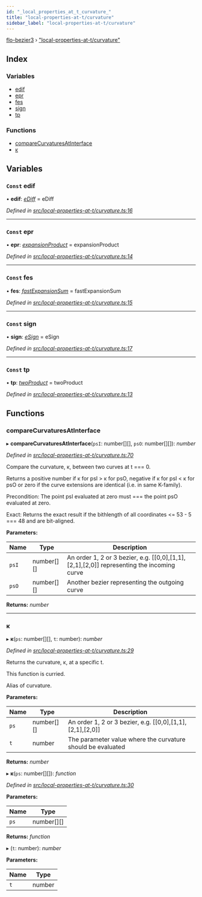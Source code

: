 ```yaml
---
id: "_local_properties_at_t_curvature_"
title: "local-properties-at-t/curvature"
sidebar_label: "local-properties-at-t/curvature"
---
```


[flo-bezier3](../globals.md) › ["local-properties-at-t/curvature"](_local_properties_at_t_curvature_.md)

## Index

### Variables

* [edif](_local_properties_at_t_curvature_.md#const-edif)
* [epr](_local_properties_at_t_curvature_.md#const-epr)
* [fes](_local_properties_at_t_curvature_.md#const-fes)
* [sign](_local_properties_at_t_curvature_.md#const-sign)
* [tp](_local_properties_at_t_curvature_.md#const-tp)

### Functions

* [compareCurvaturesAtInterface](_local_properties_at_t_curvature_.md#comparecurvaturesatinterface)
* [κ](_local_properties_at_t_curvature_.md#κ)

## Variables

### `Const` edif

• **edif**: *[eDiff](_implicit_form_exact_get_implicit_form1_.md#ediff)* = eDiff

*Defined in [src/local-properties-at-t/curvature.ts:16](https://github.com/FlorisSteenkamp/FloBezier/blob/6f79660/src/local-properties-at-t/curvature.ts#L16)*

___

### `Const` epr

• **epr**: *[expansionProduct](_implicit_form_exact_get_implicit_form2_.md#expansionproduct)* = expansionProduct

*Defined in [src/local-properties-at-t/curvature.ts:14](https://github.com/FlorisSteenkamp/FloBezier/blob/6f79660/src/local-properties-at-t/curvature.ts#L14)*

___

### `Const` fes

• **fes**: *[fastExpansionSum](_intersection_bezier_intersection_implicit_inversion_old_.md#fastexpansionsum)* = fastExpansionSum

*Defined in [src/local-properties-at-t/curvature.ts:15](https://github.com/FlorisSteenkamp/FloBezier/blob/6f79660/src/local-properties-at-t/curvature.ts#L15)*

___

### `Const` sign

• **sign**: *[eSign](_intersection_bezier_intersection_implicit_bezier_bezier_intersection_implicit_.md#esign)* = eSign

*Defined in [src/local-properties-at-t/curvature.ts:17](https://github.com/FlorisSteenkamp/FloBezier/blob/6f79660/src/local-properties-at-t/curvature.ts#L17)*

___

### `Const` tp

• **tp**: *[twoProduct](_intersection_bezier_intersection_implicit_inversion_old_.md#twoproduct)* = twoProduct

*Defined in [src/local-properties-at-t/curvature.ts:13](https://github.com/FlorisSteenkamp/FloBezier/blob/6f79660/src/local-properties-at-t/curvature.ts#L13)*

## Functions

###  compareCurvaturesAtInterface

▸ **compareCurvaturesAtInterface**(`psI`: number[][], `psO`: number[][]): *number*

*Defined in [src/local-properties-at-t/curvature.ts:70](https://github.com/FlorisSteenkamp/FloBezier/blob/6f79660/src/local-properties-at-t/curvature.ts#L70)*

Compare the curvature, κ, between two curves at t === 0.

Returns a positive number if κ for psI > κ for psO, negative if κ for psI < κ
for psO or zero if the curve extensions are identical (i.e. in same K-family).

Precondition: The point psI evaluated at zero must === the point psO
evaluated at zero.

Exact: Returns the exact result if the bithlength of all
coordinates <= 53 - 5 === 48 and are bit-aligned.

**Parameters:**

Name | Type | Description |
------ | ------ | ------ |
`psI` | number[][] | An order 1, 2 or 3 bezier, e.g. [[0,0],[1,1],[2,1],[2,0]] representing the incoming curve |
`psO` | number[][] | Another bezier representing the outgoing curve  |

**Returns:** *number*

___

###  κ

▸ **κ**(`ps`: number[][], `t`: number): *number*

*Defined in [src/local-properties-at-t/curvature.ts:29](https://github.com/FlorisSteenkamp/FloBezier/blob/6f79660/src/local-properties-at-t/curvature.ts#L29)*

Returns the curvature, κ, at a specific t.

This function is curried.

Alias of curvature.

**Parameters:**

Name | Type | Description |
------ | ------ | ------ |
`ps` | number[][] | An order 1, 2 or 3 bezier, e.g. [[0,0],[1,1],[2,1],[2,0]] |
`t` | number | The parameter value where the curvature should be evaluated  |

**Returns:** *number*

▸ **κ**(`ps`: number[][]): *function*

*Defined in [src/local-properties-at-t/curvature.ts:30](https://github.com/FlorisSteenkamp/FloBezier/blob/6f79660/src/local-properties-at-t/curvature.ts#L30)*

**Parameters:**

Name | Type |
------ | ------ |
`ps` | number[][] |

**Returns:** *function*

▸ (`t`: number): *number*

**Parameters:**

Name | Type |
------ | ------ |
`t` | number |
